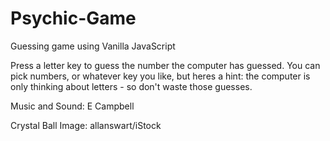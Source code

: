 # Psychic-Game

Guessing game using Vanilla JavaScript

Press a letter key to guess the number the computer has guessed. You can pick numbers, or whatever key you like, but heres a hint: the computer is only thinking about letters - so don't waste those guesses.

Music and Sound: E Campbell

Crystal Ball Image: allanswart/iStock
